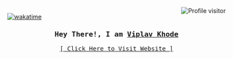 
<a href="https://komarev.com/ghpvc/?username=ViplavKhode">
  <img align="right" src="https://komarev.com/ghpvc/?username=ViplavKhode&label=Visitors&color=0e75b6&style=flat" alt="Profile visitor" />
</a>


[![wakatime](https://wakatime.com/badge/user/eebb3dd8-d9b2-40de-9b88-6fd6cac99dbc.svg)](https://wakatime.com/@eebb3dd8-d9b2-40de-9b88-6fd6cac99dbc)

<!-- Intro  -->
<h3 align="center">
      <samp>Hey There!, I am
                <b><a target="_blank" href="https://viplav.vercel.app/">Viplav Khode</a></b>
        </samp>
</h3>


<p align="center"> 
  <samp>
    <a href="https://viplav.vercel.app/">[ Click Here to Visit Website ]</a>
  </samp>
</p>
